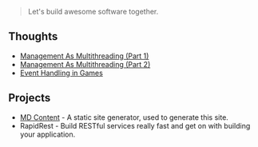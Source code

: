 > Let's build awesome software together.

## Thoughts
 - [Management As Multithreading (Part 1)](thoughts/management-as-multithreading)
 - [Management As Multithreading (Part 2)](thoughts/management-as-multithreading-part-2)
 - [Event Handling in Games](thoughts/event-handling-in-games)

## Projects
 - [MD Content](https://github.com/hidef/mdcontent) - A static site generator, used to generate this site.
 - RapidRest - Build RESTful services really fast and get on with building your application.
